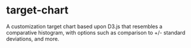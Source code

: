 # target-chart
A customization target chart based upon D3.js that resembles a comparative histogram, with options such as comparison to +/- standard deviations, and more.
